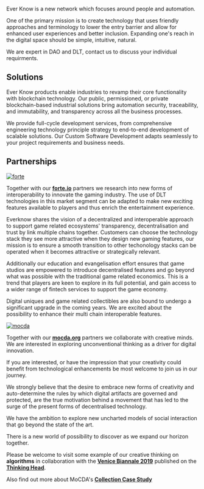 Ever Know is a new network which focuses around people and automation.

One of the primary mission is to create technology that uses friendly approaches and terminology to lower the entry barrier and allow for enhanced user experiences and better inclusion. Expanding one's reach in the digital space should be simple, intuitive, natural.

We are expert in DAO and DLT, contact us to discuss your individual requirments. 

## Solutions

Ever Know products enable industries to revamp their core functionality with blockchain technology. Our public, permissioned, or private blockchain-based industrial solutions bring automation security, traceability, and immutability, and transparency across all the business processes.

We provide full-cycle development services, from comprehensive engineering technology principle strategy to end-to-end development of scalable solutions. Our Custom Software Development adapts seamlessly to your project requirements and business needs.


## Partnerships

[![forte](img/forte.png)](https://forte.io)

Together with our **[forte.io](https://forte.io)** partners we research into new forms of interoperability to innovate the gaming industry. The use of DLT technologies in this market segment can be adapted to make new exciting features available to players and thus enrich the entertainment experience.

Everknow shares the vision of a decentralized and interoperable approach to support game related ecosystems' transparency, decentralisation and trust by link multiple chains together. Customers can choose the technology stack they see more attractive when they design new gaming features, our mission is to ensure a smooth transition to other techonology stacks can be operated when it becomes attractive or strategically relevant.

Additionally our education and evangelisation effort ensures that game studios are empowered to introduce decentralised features and go beyond what was possible with the traditional game related economics. This is a trend that players are keen to explore in its full potential, and gain access to a wider range of fintech services to support the game economy.

Digital uniques and game related collectibles are also bound to undergo a significant upgrade in the coming years. We are excited about the possibility to enhance their multi chain interoperable features.

[![mocda](img/mocda.webp)](https://mocda.org)

Together with our **[mocda.org](https://mocda.org)** partners we collaborate with creative minds. We are interested in exploring unconventional thinking as a driver for digital innovation.

If you are interested, or have the impression that your creativity could benefit from technological enhancements be most welcome to join us in our journey.

We strongly believe that the desire to embrace new forms of creativity and auto-determine the rules by which digital artifacts are governed and protected, are the true motivation behind a movement that has led to the surge of the present forms of decentralised technology.

We have the ambition to explore new uncharted models of social interaction that go beyond the state of the art.

There is a new world of possibility to discover as we expand our horizon together.

Please be welcome to visit some example of our creative thinking on **algorithms** in collaboration with the **[Venice Biannale 2019](Venice-Biennale-on-ALGORITHM.md)** published on the **[Thinking Head](http://www.thinking-head.net)**.

Also find out more about MoCDA's **[Collection Case Study](mocda-collection-case-study.md)**
